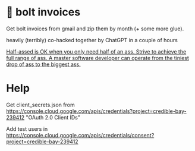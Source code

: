 # 🚖 bolt invoices
Get bolt invoices from gmail and zip them by month (+ some more glue).

heavily (terribly) co-hacked together by ChatGPT in a couple of hours

[Half-assed is OK when you only need half of an ass. Strive to achieve the full range of ass. A master software developer can operate from the tiniest drop of ass to the biggest ass.](https://www.youtube.com/watch?v=ZQnyApKysg4&list=PLzg3FkRs7fcRUx5GhdFJt75s-nxk7ofFX)

# Help
Get client_secrets.json from https://console.cloud.google.com/apis/credentials?project=credible-bay-239412 "OAuth 2.0 Client IDs"

Add test users in https://console.cloud.google.com/apis/credentials/consent?project=credible-bay-239412

